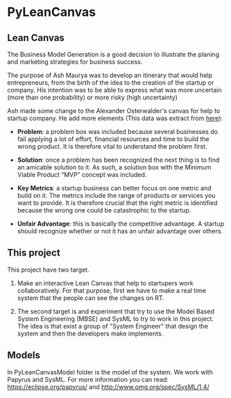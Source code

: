 # PyLeanCanvas
## Lean Canvas
The Business Model Generation is a good decision to illustrate the planing and marketing strategies for business success.

The purpose of Ash Maurya was to develop an itinerary that would help entrepreneurs, from the birth of the idea to the creation of the startup or company. His intention was to be able to express what was more uncertain (more than one probability) or more risky (high uncertainty)

Ash made some change to the Alexander Osterwalder's canvas for help to startup company. He add more elements (This data was extract from [here](https://canvanizer.com/new/lean-canvas)):

* **Problem**: a problem box was included because several businesses do fail applying a lot of effort, financial resources and time to build the wrong product. It is therefore vital to understand the problem first.

* **Solution**: once a problem has been recognized the next thing is to find an amicable solution to it. As such, a solution box with the Minimum Viable Product “MVP” concept was included.

* **Key Metrics**: a startup business can better focus on one metric and build on it.  The metrics include the range of products or services you want to provide. It is therefore crucial that the right metric is identified because the wrong one could be catastrophic to the startup.

* **Unfair Advantage**: this is basically the competitive advantage. A startup should recognize whether or not it has an unfair advantage over others.

## This project
This project have two target.

1. Make an interactive Lean Canvas that help to startupers work collaboratively. For that purpose, first we have to make a real time system that the people can see the changes on RT.

2. The second target is and experiment that try to use the Model Based System Engineering (MBSE) and SysML to try to work in this project. The idea is that exist a group of "System Engineer" that design the system and then the developers make implements.

## Models
In PyLeanCanvasModel folder is the model of the system. We work with Papyrus and SysML. For more information  you can read: https://eclipse.org/papyrus/ and  http://www.omg.org/spec/SysML/1.4/
